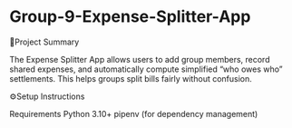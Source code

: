 # Group-9-Expense-Splitter-App

📌Project Summary

The Expense Splitter App allows users to add group members, record shared expenses, and automatically compute simplified “who owes who” settlements. This helps groups split bills fairly without confusion.

 ⚙️Setup Instructions
 
Requirements
Python 3.10+
pipenv (for dependency management)

